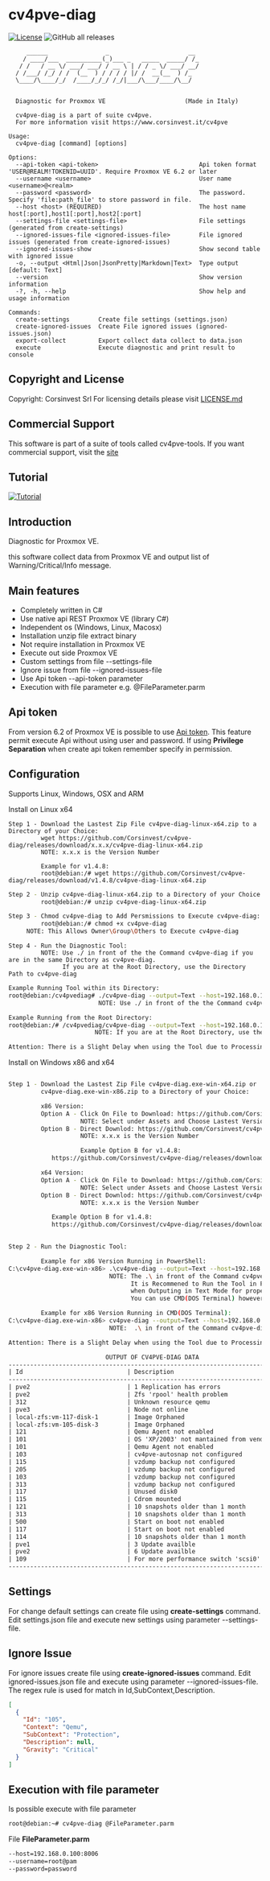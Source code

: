 # cv4pve-diag

[![License](https://img.shields.io/github/license/Corsinvest/cv4pve-diag.svg)](LICENSE.md) ![GitHub all releases](https://img.shields.io/github/downloads/corsinvest/cv4pve-diag/total)

```text
     ______                _                      __
    / ____/___  __________(_)___ _   _____  _____/ /_
   / /   / __ \/ ___/ ___/ / __ \ | / / _ \/ ___/ __/
  / /___/ /_/ / /  (__  ) / / / / |/ /  __(__  ) /_
  \____/\____/_/  /____/_/_/ /_/|___/\___/____/\__/


  Diagnostic for Proxmox VE                      (Made in Italy)

  cv4pve-diag is a part of suite cv4pve.
  For more information visit https://www.corsinvest.it/cv4pve

Usage:
  cv4pve-diag [command] [options]

Options:
  --api-token <api-token>                            Api token format 'USER@REALM!TOKENID=UUID'. Require Proxmox VE 6.2 or later
  --username <username>                              User name <username>@<realm>
  --password <password>                              The password. Specify 'file:path_file' to store password in file.
  --host <host> (REQUIRED)                           The host name host[:port],host1[:port],host2[:port]
  --settings-file <settings-file>                    File settings (generated from create-settings)
  --ignored-issues-file <ignored-issues-file>        File ignored issues (generated from create-ignored-issues)
  --ignored-issues-show                              Show second table with ignored issue
  -o, --output <Html|Json|JsonPretty|Markdown|Text>  Type output [default: Text]
  --version                                          Show version information
  -?, -h, --help                                     Show help and usage information

Commands:
  create-settings        Create file settings (settings.json)
  create-ignored-issues  Create File ignored issues (ignored-issues.json)
  export-collect         Export collect data collect to data.json
  execute                Execute diagnostic and print result to console
```

## Copyright and License

Copyright: Corsinvest Srl
For licensing details please visit [LICENSE.md](LICENSE.md)

## Commercial Support

This software is part of a suite of tools called cv4pve-tools. If you want commercial support, visit the [site](https://www.corsinvest.it/cv4pve)

## Tutorial

[![Tutorial](http://img.youtube.com/vi/hn1nw9KXlsg/0.jpg)](https://www.youtube.com/watch?v=hn1nw9KXlsg&feature=youtu.be "Tutorial")

## Introduction

Diagnostic for Proxmox VE.

this software collect data from Proxmox VE and output list of Warning/Critical/Info message.

## Main features

* Completely written in C#
* Use native api REST Proxmox VE (library C#)
* Independent os (Windows, Linux, Macosx)
* Installation unzip file extract binary
* Not require installation in Proxmox VE
* Execute out side Proxmox VE
* Custom settings from file --settings-file
* Ignore issue from file --ignored-issues-file
* Use Api token --api-token parameter
* Execution with file parameter e.g. @FileParameter.parm

## Api token

From version 6.2 of Proxmox VE is possible to use [Api token](https://pve.proxmox.com/pve-docs/pveum-plain.html).
This feature permit execute Api without using user and password.
If using **Privilege Separation** when create api token remember specify in permission.

## Configuration
Supports Linux, Windows, OSX and ARM

Install on Linux x64

    Step 1 - Download the Lastest Zip File cv4pve-diag-linux-x64.zip to a Directory of your Choice:                                                                                                                                                                                                                                                                                                                                                                                                                                                                      
             wget https://github.com/Corsinvest/cv4pve-diag/releases/download/x.x.x/cv4pve-diag-linux-x64.zip
	         NOTE: x.x.x is the Version Number
	         
	         Example for v1.4.8: 
	         root@debian:/# wget https://github.com/Corsinvest/cv4pve-diag/releases/download/v1.4.8/cv4pve-diag-linux-x64.zip
	 
```sh
Step 2 - Unzip cv4pve-diag-linux-x64.zip to a Directory of your Choice:
         root@debian:/# unzip cv4pve-diag-linux-x64.zip

Step 3 - Chmod cv4pve-diag to Add Persmissions to Execute cv4pve-diag:
         root@debian:/# chmod +x cv4pve-diag 
	 NOTE: This Allows Owner\Group\Others to Execute cv4pve-diag
```

    Step 4 - Run the Diagnostic Tool:  
             NOTE: Use ./ in front of the the Command cv4pve-diag if you are in the same Directory as cv4pve-diag.
	               If you are at the Root Directory, use the Directory Path to cv4pve-diag 
```sh
Example Running Tool within its Directory:
root@debian:/cv4pvediag# ./cv4pve-diag --output=Text --host=192.168.0.100:8006 --username=root@pam --password=password execute
                         NOTE: Use ./ in front of the the Command cv4pve-diag if you are in the same Directory as cv4pve-diag.

Example Running from the Root Directory:
root@debian:/# /cv4pvediag/cv4pve-diag --output=Text --host=192.168.0.100:8006 --username=root@pam --password=password execute
                        NOTE: If you are at the Root Directory, use the Directory Path to Run cv4pve-diag

Attention: There is a Slight Delay when using the Tool due to Processing the Information. Please wait for Data to Display.

```
Install on Windows x86 and x64
```sh

Step 1 - Download the Lastest Zip File cv4pve-diag.exe-win-x64.zip or 
         cv4pve-diag.exe-win-x86.zip to a Directory of your Choice:

         x86 Version:
         Option A - Click On File to Download: https://github.com/Corsinvest/cv4pve-diag/releases
                    NOTE: Select under Assets and Choose Lastest Version
         Option B - Direct Downlod: https://github.com/Corsinvest/cv4pve-diag/releases/download/x.x.x/cv4pve-diag.exe-win-x86.zip
                    NOTE: x.x.x is the Version Number

                    Example Option B for v1.4.8:      
		    https://github.com/Corsinvest/cv4pve-diag/releases/download/v1.4.8/cv4pve-diag.exe-win-x86.zip

         x64 Version:
         Option A - Click On File to Download: https://github.com/Corsinvest/cv4pve-diag/releases
                    NOTE: Select under Assets and Choose Lastest Version
         Option B - Direct Downlod: https://github.com/Corsinvest/cv4pve-diag/releases/download/x.x.x/cv4pve-diag.exe-win-x64.zip
                    NOTE: x.x.x is the Version Number

		    Example Option B for v1.4.8:      
		    https://github.com/Corsinvest/cv4pve-diag/releases/download/v1.4.8/cv4pve-diag.exe-win-x64.zip 
       

Step 2 - Run the Diagnostic Tool:

         Example for x86 Version Running in PowerShell:         
C:\cv4pve-diag.exe-win-x86> .\cv4pve-diag --output=Text --host=192.168.0.100:8006 --username=root@pam --password=password execute
                            NOTE: The .\ in front of the Command cv4pve-diag is needed.
                                  It is Recommened to Run the Tool in PowerShell
                                  when Outputing in Text Mode for proper Displaying of the Data.
                                  You can use CMD(DOS Terminal) however there is a Limatation of Displaying correctly. 

         Example for x86 Version Running in CMD(DOS Terminal):
C:\cv4pve-diag.exe-win-x86> cv4pve-diag --output=Text --host=192.168.0.100:8006 --username=root@pam --password=password execute 
                            NOTE:  .\ in front of the Command cv4pve-diag is not needed.                                  

Attention: There is a Slight Delay when using the Tool due to Processing the Information. Please wait for Data to Display.
```
```txt
						   OUTPUT OF CV4PVE-DIAG DATA
-------------------------------------------------------------------------------------------------------------------------------------
| Id                             | Description                                                  | Context | SubContext   | Gravity  |
-------------------------------------------------------------------------------------------------------------------------------------
| pve2                           | 1 Replication has errors                                     | Node    | Replication  | Critical |
| pve2                           | Zfs 'rpool' health problem                                   | Node    | Zfs          | Critical |
| 312                            | Unknown resource qemu                                        | Qemu    | Status       | Critical |
| pve3                           | Node not online                                              | Node    | Status       | Warning  |
| local-zfs:vm-117-disk-1        | Image Orphaned                                               | Storage | Image        | Warning  |
| local-zfs:vm-105-disk-3        | Image Orphaned                                               | Storage | Image        | Warning  |
| 121                            | Qemu Agent not enabled                                       | Qemu    | Agent        | Warning  |
| 101                            | OS 'XP/2003' not mantained from vendor!                      | Qemu    | Agent        | Warning  |
| 101                            | Qemu Agent not enabled                                       | Qemu    | Agent        | Warning  |
| 103                            | cv4pve-autosnap not configured                               | Qemu    | AutoSnapshot | Warning  |
| 115                            | vzdump backup not configured                                 | Qemu    | Backup       | Warning  |
| 205                            | vzdump backup not configured                                 | Qemu    | Backup       | Warning  |
| 103                            | vzdump backup not configured                                 | Qemu    | Backup       | Warning  |
| 313                            | vzdump backup not configured                                 | Qemu    | Backup       | Warning  |
| 117                            | Unused disk0                                                 | Qemu    | Hardware     | Warning  |
| 115                            | Cdrom mounted                                                | Qemu    | Hardware     | Warning  |
| 121                            | 10 snapshots older than 1 month                              | Qemu    | Snapshot     | Warning  |
| 313                            | 10 snapshots older than 1 month                              | Qemu    | Snapshot     | Warning  |
| 500                            | Start on boot not enabled                                    | Qemu    | StartOnBoot  | Warning  |
| 117                            | Start on boot not enabled                                    | Qemu    | StartOnBoot  | Warning  |
| 114                            | 10 snapshots older than 1 month                              | Lxc     | Snapshot     | Warning  |
| pve1                           | 3 Update availble                                            | Node    | Update       | Info     |
| pve2                           | 6 Update availble                                            | Node    | Update       | Info     |
| 109                            | For more performance switch 'scsi0' hdd to VirtIO            | Qemu    | VirtIO       | Info     |
-------------------------------------------------------------------------------------------------------------------------------------
```

## Settings

For change default settings can create file using **create-settings** command.
Edit settings.json file and execute new settings using parameter --settings-file.

## Ignore Issue

For ignore issues create file using **create-ignored-issues** command.
Edit ignored-issues.json file and execute using parameter --ignored-issues-file.
The regex rule is used for match in Id,SubContext,Description.

```json
[
  {
    "Id": "105",
    "Context": "Qemu",
    "SubContext": "Protection",
    "Description": null,
    "Gravity": "Critical"
  }
]
```

## Execution with file parameter

Is possible execute with file parameter

```sh
root@debian:~# cv4pve-diag @FileParameter.parm
```

File **FileParameter.parm**

```txt
--host=192.168.0.100:8006
--username=root@pam
--password=password
```
